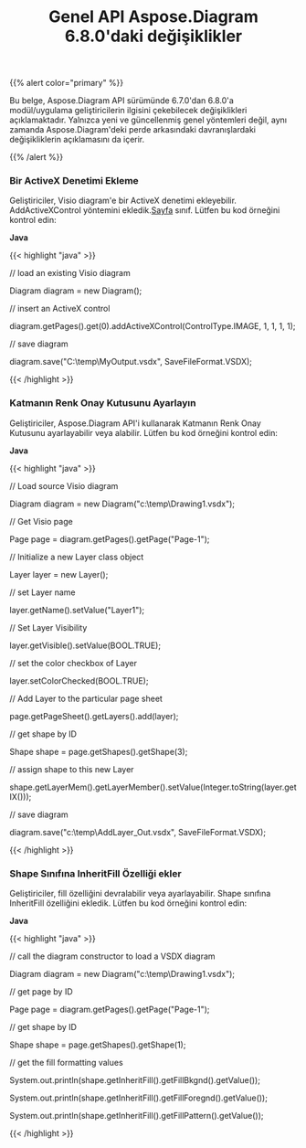 ﻿---
title: Genel API Aspose.Diagram 6.8.0'daki değişiklikler
type: docs
weight: 10
url: /tr/java/public-api-changes-in-aspose-diagram-6-8-0/
---
{{% alert color="primary" %}} 

Bu belge, Aspose.Diagram API sürümünde 6.7.0'dan 6.8.0'a modül/uygulama geliştiricilerin ilgisini çekebilecek değişiklikleri açıklamaktadır. Yalnızca yeni ve güncellenmiş genel yöntemleri değil, aynı zamanda Aspose.Diagram'deki perde arkasındaki davranışlardaki değişikliklerin açıklamasını da içerir.

{{% /alert %}} 
### **Bir ActiveX Denetimi Ekleme**
 Geliştiriciler, Visio diagram'e bir ActiveX denetimi ekleyebilir. AddActiveXControl yöntemini ekledik.[Sayfa](http://www.aspose.com/api/java/diagram/com.aspose.diagram/classes/Page) sınıf. Lütfen bu kod örneğini kontrol edin:

**Java**

{{< highlight "java" >}}

 // load an existing Visio diagram

Diagram diagram = new Diagram();

// insert an ActiveX control

diagram.getPages().get(0).addActiveXControl(ControlType.IMAGE, 1, 1, 1, 1);

// save diagram

diagram.save("C:\\temp\\MyOutput.vsdx", SaveFileFormat.VSDX);

{{< /highlight >}}
### **Katmanın Renk Onay Kutusunu Ayarlayın**
Geliştiriciler, Aspose.Diagram API'i kullanarak Katmanın Renk Onay Kutusunu ayarlayabilir veya alabilir. Lütfen bu kod örneğini kontrol edin:

**Java**

{{< highlight "java" >}}

 // Load source Visio diagram

Diagram diagram = new Diagram("c:\\temp\\Drawing1.vsdx");

// Get Visio page

Page page = diagram.getPages().getPage("Page-1");

// Initialize a new Layer class object

Layer layer = new Layer();

// set Layer name

layer.getName().setValue("Layer1");

// Set Layer Visibility

layer.getVisible().setValue(BOOL.TRUE);

// set the color checkbox of Layer

layer.setColorChecked(BOOL.TRUE);

// Add Layer to the particular page sheet

page.getPageSheet().getLayers().add(layer);

// get shape by ID

Shape shape = page.getShapes().getShape(3);

// assign shape to this new Layer

shape.getLayerMem().getLayerMember().setValue(Integer.toString(layer.getIX()));

// save diagram

diagram.save("c:\\temp\\AddLayer_Out.vsdx", SaveFileFormat.VSDX);

{{< /highlight >}}
### **Shape Sınıfına InheritFill Özelliği ekler**
Geliştiriciler, fill özelliğini devralabilir veya ayarlayabilir. Shape sınıfına InheritFill özelliğini ekledik. Lütfen bu kod örneğini kontrol edin:

**Java**

{{< highlight "java" >}}

 // call the diagram constructor to load a VSDX diagram

Diagram diagram = new Diagram("c:\\temp\\Drawing1.vsdx");

// get page by ID

Page page = diagram.getPages().getPage("Page-1");

// get shape by ID

Shape shape = page.getShapes().getShape(1);

// get the fill formatting values

System.out.println(shape.getInheritFill().getFillBkgnd().getValue());

System.out.println(shape.getInheritFill().getFillForegnd().getValue());

System.out.println(shape.getInheritFill().getFillPattern().getValue());

{{< /highlight >}}
